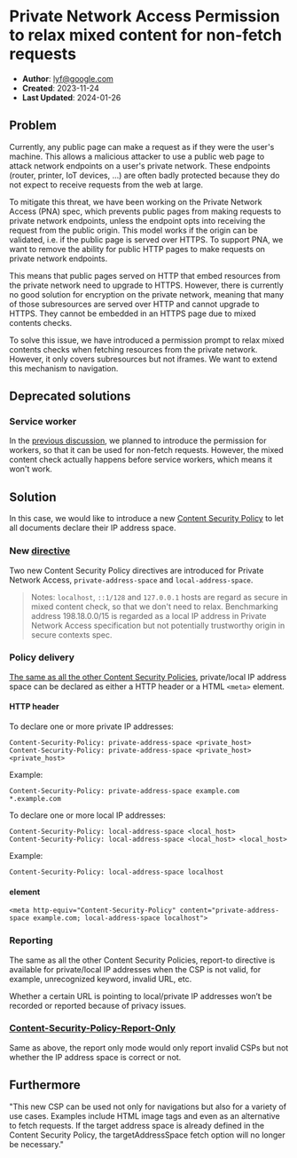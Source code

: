 # Private Network Access Permission to relax mixed content for non-fetch requests

- **Author**: lyf@google.com
- **Created**: 2023-11-24
- **Last Updated**: 2024-01-26

## Problem

Currently, any public page can make a request as if they were the user's machine. This allows a malicious attacker to use a public web page to attack network endpoints on a user's private network. These endpoints (router, printer, IoT devices, ...) are often badly protected because they do not expect to receive requests from the web at large.

To mitigate this threat, we have been working on the Private Network Access (PNA) spec, which prevents public pages from making requests to private network endpoints, unless the endpoint opts into receiving the request from the public origin. This model works if the origin can be validated, i.e. if the public page is served over HTTPS. To support PNA, we want to remove the ability for public HTTP pages to make requests on private network endpoints.

This means that public pages served on HTTP that embed resources from the private network need to upgrade to HTTPS. However, there is currently no good solution for encryption on the private network, meaning that many of those subresources are served over HTTP and cannot upgrade to HTTPS. They cannot be embedded in an HTTPS page due to mixed contents checks.

To solve this issue, we have introduced a permission prompt to relax mixed contents checks when fetching resources from the private network. However, it only covers subresources but not iframes. We want to extend this mechanism to navigation.

## Deprecated solutions
### Service worker

In the [previous discussion](https://github.com/WICG/private-network-access/issues/83), we planned to introduce the permission for
workers, so that it can be used for non-fetch requests. However, the mixed 
content check actually happens before service workers, which means it won't work.

## Solution

In this case, we would like to introduce a new [Content Security Policy](https://www.w3.org/TR/CSP3/) to let 
all documents declare their IP address space.

### New [directive](https://www.w3.org/TR/CSP3/#framework-directives)

Two new Content Security Policy directives are introduced for Private Network Access, 
`private-address-space` and `local-address-space`.

> Notes: `localhost`, `::1/128` and `127.0.0.1` hosts are regard as secure in mixed 
> content check, so that we don't need to relax. Benchmarking address 198.18.0.0/15 is regarded as a local IP address in Private Network Access specification but not potentially trustworthy origin in secure contexts spec.

### Policy delivery

[The same as all the other Content Security Policies](https://www.w3.org/TR/CSP3/#policy-delivery), private/local IP address 
space can be declared as either a HTTP header or a HTML `<meta>` element.

#### HTTP header

To declare one or more private IP addresses:

```text
Content-Security-Policy: private-address-space <private_host>
Content-Security-Policy: private-address-space <private_host> <private_host>
```

Example:
```text
Content-Security-Policy: private-address-space example.com *.example.com
```

To declare one or more local IP addresses:

```text
Content-Security-Policy: local-address-space <local_host>
Content-Security-Policy: local-address-space <local_host> <local_host>
```

Example:
```text
Content-Security-Policy: local-address-space localhost
```

#### <meta> element

```text
<meta http-equiv="Content-Security-Policy" content="private-address-space example.com; local-address-space localhost">
```

### Reporting

The same as all the other Content Security Policies, report-to directive is 
available for private/local IP addresses when the CSP is not valid, for example, unrecognized keyword, invalid URL, etc.

Whether a certain URL is pointing to local/private IP addresses won’t be recorded or reported because of privacy issues.

### [Content-Security-Policy-Report-Only](https://www.w3.org/TR/CSP3/#cspro-header)

Same as above, the report only mode would only report invalid CSPs but not whether the IP address space is correct or not.

## Furthermore

"This new CSP can be used not only for navigations but also for a variety of use
cases. Examples include HTML image tags and even as an alternative to fetch
requests. If the target address space is already defined in the Content
Security Policy, the targetAddressSpace fetch option will no longer be
necessary."
